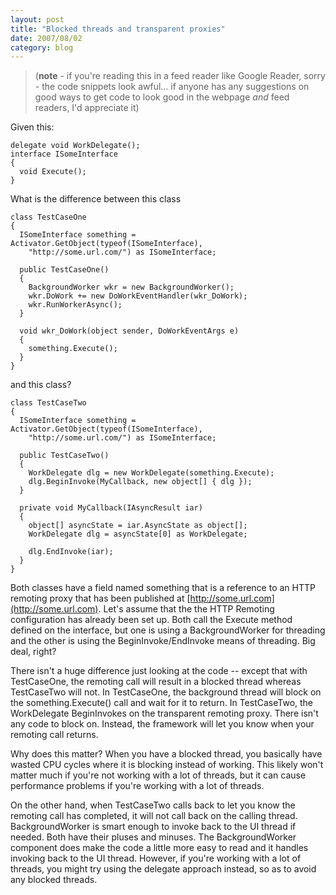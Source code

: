 ```yaml
---
layout: post
title: "Blocked threads and transparent proxies"
date: 2007/08/02
category: blog
---
```


> (**note** - if you're reading this in a feed reader like Google Reader, sorry - the code snippets look awful... if anyone has any suggestions on good ways to get code to look good in the webpage *and* feed readers, I'd appreciate it)

Given this:

    delegate void WorkDelegate();
    interface ISomeInterface
    {
      void Execute();
    }

What is the difference between this class

    class TestCaseOne
    {
      ISomeInterface something = Activator.GetObject(typeof(ISomeInterface), 
        "http://some.url.com/") as ISomeInterface;

      public TestCaseOne()
      {
        BackgroundWorker wkr = new BackgroundWorker();
        wkr.DoWork += new DoWorkEventHandler(wkr_DoWork);
        wkr.RunWorkerAsync();
      }

      void wkr_DoWork(object sender, DoWorkEventArgs e)
      {
        something.Execute();
      }
    }

and this class?

    class TestCaseTwo
    {
      ISomeInterface something = Activator.GetObject(typeof(ISomeInterface), 
        "http://some.url.com/") as ISomeInterface;

      public TestCaseTwo()
      {
        WorkDelegate dlg = new WorkDelegate(something.Execute);
        dlg.BeginInvoke(MyCallback, new object[] { dlg });
      }

      private void MyCallback(IAsyncResult iar)
      {
        object[] asyncState = iar.AsyncState as object[];
        WorkDelegate dlg = asyncState[0] as WorkDelegate;

        dlg.EndInvoke(iar);
      }
    }

Both classes have a field named something that is a reference to an HTTP remoting proxy that has been published at [http://some.url.com](http://some.url.com). Let's assume that the the HTTP Remoting configuration has already been set up. Both call the Execute method defined on the interface, but one is using a BackgroundWorker for threading and the other is using the BeginInvoke/EndInvoke means of threading. Big deal, right?

There isn't a huge difference just looking at the code -- except that with TestCaseOne, the remoting call will result in a blocked thread whereas TestCaseTwo will not. In TestCaseOne, the background thread will block on the something.Execute() call and wait for it to return. In TestCaseTwo, the WorkDelegate BeginInvokes on the transparent remoting proxy. There isn't any code to block on. Instead, the framework will let you know when your remoting call returns.

Why does this matter? When you have a blocked thread, you basically have wasted CPU cycles where it is blocking instead of working. This likely won't matter much if you're not working with a lot of threads, but it can cause performance problems if you're working with a lot of threads.

On the other hand, when TestCaseTwo calls back to let you know the remoting call has completed, it will not call back on the calling thread. BackgroundWorker is smart enough to invoke back to the UI thread if needed. Both have their pluses and minuses. The BackgroundWorker component does make the code a little more easy to read and it handles invoking back to the UI thread. However, if you're working with a lot of threads, you might try using the delegate approach instead, so as to avoid any blocked threads.

